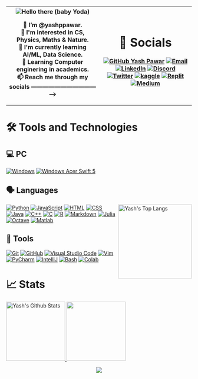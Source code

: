 <table>
  <tr>
    <th width="50%">

<!-- ## Hello friends <img src="https://raw.githubusercontent.com/MartinHeinz/MartinHeinz/master/wave.gif" width="20px"> -->
<!-- ![Hello Friends](https://c.tenor.com/-z2KfO5zAckAAAAC/hello-there-baby-yoda.gif) -->
<img src="https://c.tenor.com/-z2KfO5zAckAAAAC/hello-there-baby-yoda.gif" align="center" alt="Hello there (baby Yoda)">

👋 I’m @yashppawar. <br>
👀 I'm interested in CS, Physics, Maths & Nature. <br>
🌱 I'm currently learning AI/ML, Data Science. <br>
📖 Learning Computer enginering in academics. <br>
📫 Reach me through my socials ———————————⟶
    </th>
<!-- - 💞️ I’m looking to collaborate on ...  -->
<!--
yashppawar/yashppawar is a ✨ special ✨ repository because its `README.md` (this file) appears on your GitHub profile.
You can click the Preview link to take a look at your changes.
-->
<th>

# 🔗 Socials
[![GitHub Yash Pawar](https://img.shields.io/github/followers/yashppawar?label=follow&style=for-the-badge&logo=github&logoColor=white&labelColor=333333)](https://github.com/yashppawar)
[![Email](https://img.shields.io/badge/Mail-004788?style=for-the-badge&logo=gmail&logoColor=white)](mailto:yashpawarp@gmail.com)
[![LinkedIn](https://img.shields.io/badge/LinkedIn-0077B5?style=for-the-badge&logo=linkedin&logoColor=white)](https://www.linkedin.com/in/yash-pawar-59a623214/)
[![Discord](https://img.shields.io/badge/Discord-7289DA?style=for-the-badge&logo=discord&logoColor=white)](https://discord.gg/yashPawar#4006)
[![Twitter](https://img.shields.io/badge/Twitter-1A8CD8?style=for-the-badge&logo=twitter&logoColor=white)](https://twitter.com/YashPaw66294803)
[![kaggle](https://img.shields.io/badge/kaggle-31C3FF?style=for-the-badge&logo=kaggle&logoColor=white)](https://www.kaggle.com/yashpawarp)
[![Replit](https://img.shields.io/badge/Replit.com-1D2021?style=for-the-badge&logo=replit&logoColor=white)](https://replit.com/@yashpawar)
[![Medium](https://img.shields.io/badge/Medium-12100E?style=for-the-badge&logo=medium&logoColor=white)](https://medium.com/@yashpawarp)
<!-- [![GitLab](https://img.shields.io/badge/GitLab-303030?style=for-the-badge&logo=gitlab&logoColor=white)](https://gitlab.com/yashppawar) -->

</th>
</tr>
</table>

# 🛠 Tools and Technologies
## 💻 PC
[![Windows](https://img.shields.io/badge/Windows-laptop-0078D6?style=for-the-badge&logo=windows)](https://www.microsoft.com/en/windows/)
[![Windows Acer Swift 5](https://img.shields.io/badge/Linux-laptop_and_VM-51A2DA?style=for-the-badge&logo=linux&logoColor=white)](https://www.google.com/search?q=linux)

## 🗣 Languages
<img align="right" src="https://github-readme-stats.vercel.app/api/top-langs/?username=yashppawar&layout=compact&theme=dark" alt="Yash's Top Langs" height="200">

[![Python](https://img.shields.io/badge/Python-Primary_Language-3776AB?style=for-the-badge&logo=python)](https://www.python.org/)
[![JavaScript](https://img.shields.io/badge/JavaScript-Basics-FFCE5A?style=for-the-badge&logo=javascript)](https://www.javascript.com/)
[![HTML](https://img.shields.io/badge/HTML-Basics-DD4A24?style=for-the-badge&logo=html5&logoColor=white)](https://www.w3schools.com/html/default.asp)
[![CSS](https://img.shields.io/badge/CSS-Basics-254BDD?style=for-the-badge&logo=css3)](https://www.w3schools.com/css/default.asp) 
[![Java](https://img.shields.io/badge/Java-Basics-E51F24?style=for-the-badge&logo=java&logoColor=white)](https://docs.oracle.com/en/java/) 
[![C++](https://img.shields.io/badge/C++-Basics-6295CB?style=for-the-badge&logo=cplusplus)]()
[![C](https://img.shields.io/badge/C-Basics-00427E?style=for-the-badge&logo=c&logoColor=white)]() 
[![R](https://img.shields.io/badge/R-Basics-276DC3?style=for-the-badge&logo=r)](https://www.r-project.org/about.html)
[![Markdown](https://img.shields.io/badge/Markdown-Basics-0077B5?style=for-the-badge&logo=markdown)](https://en.wikipedia.org/wiki/Markdown)
[![Julia](https://img.shields.io/badge/Julia-learning-8B549B?style=for-the-badge&logo=Julia&logoColor=white)](https://julialang.org) 
[![Octave](https://img.shields.io/badge/Octave-learning-3EAECE?style=for-the-badge&logo=octave&logoColor=white)](https://www.gnu.org/software/octave/index) 
[![Matlab](https://img.shields.io/badge/Matlab-learning-6BA299?style=for-the-badge&logo=matlab)](https://matlab.mathworks.com/) 

## 🔧 Tools 
[![Git](https://img.shields.io/badge/Git-FF5611?style=for-the-badge&logo=git&logoColor=white)](https://git-scm.com/)
[![GitHub](https://img.shields.io/badge/GitHub-0D1117?style=for-the-badge&logo=github&logoColor=white)](https://github.com/)
[![Visual Studio Code](https://img.shields.io/badge/Visual_Studio_Code-22A6F2?style=for-the-badge&logo=visualstudio)](https://code.visualstudio.com/)
[![Vim](https://img.shields.io/badge/Vim-019331?style=for-the-badge&logo=vim)](https://www.vim.org/)
[![PyCharm](https://img.shields.io/badge/PyCharm-4C4C4C?style=for-the-badge&logo=pycharm)](https://www.jetbrains.com/pycharm/)
[![IntelliJ](https://img.shields.io/badge/IntelliJ_IDEA-4C4C4C?style=for-the-badge&logo=intellij%20idea)](https://www.jetbrains.com/idea/)
[![Bash](https://img.shields.io/badge/Bash-272E35?style=for-the-badge&logo=gnu%20bash&logoColor=white)](https://www.gnu.org/software/bash/)
[![Colab](https://img.shields.io/badge/Google_Colab-FF8C0A?style=for-the-badge&logo=google%20colab&logoColor=white)](https://colab.research.google.com/)

# 📈 Stats

<p align="center">
    <div style="display: inline-block;margin: auto;">
        <a href="https://github.com/yashppawar">
            <img src="https://github-readme-stats.vercel.app/api?username=yashppawar&hide=issue&show_icons=true&theme=gotham" alt="Yash's Github Stats" height="160">
    	    <img src="https://github-readme-streak-stats.herokuapp.com/?user=yashppawar&theme=onedark&count_private=true&theme=gotham" height=160>
            <!-- [![Yash's GitHub stats](https://github-readme-stats.vercel.app/api?username=yashppawar&hide=issues&show_icons=true&theme=darcula)](https://github.com/yashppawar) -->
            <!-- [![Top Langs](https://github-readme-stats.vercel.app/api/top-langs/?username=yashppawar&layout=compact&theme=darcula)](https://github.com/yashppawar) -->
        </a>
    </div>
</p>

<p align="center">
    <a href="https://github.com/yashppawar">
    	<img align="center" src="https://activity-graph.herokuapp.com/graph?username=yashppawar&bg_color=0C1014&color=2AA789&line=2AA790&point=fff&area=2AA789">
    </a>
</p>
